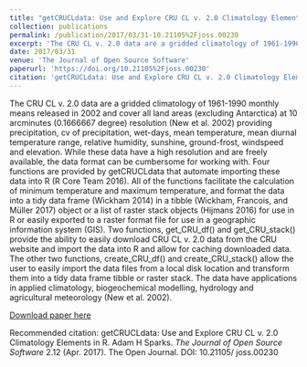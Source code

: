 ```yaml
---
title: "getCRUCLdata: Use and Explore CRU CL v. 2.0 Climatology Elements in R"
collection: publications
permalink: /publication/2017/03/31-10.21105%2Fjoss.00230
excerpt: 'The CRU CL v. 2.0 data are a gridded climatology of 1961-1990 monthly means released in 2002 and cover all land areas (excluding Antarctica) at 10 arcminutes (0.1666667 degree) resolution (New et al. 2002) providing precipitation, cv of precipitation, wet-days, mean temperature, mean diurnal temperature range, relative humidity, sunshine, ground-frost, windspeed and elevation. While these data have a high resolution and are freely available, the data format can be cumbersome for working with. Four functions are provided by getCRUCLdata that automate importing these data into R (R Core Team 2016). All of the functions facilitate the calculation of minimum temperature and maximum temperature, and format the data into a tidy data frame (Wickham 2014) in a tibble (Wickham, Francois, and Müller 2017) object or a list of raster stack objects (Hijmans 2016) for use in R or easily exported to a raster format file for use in a geographic information system (GIS). Two functions, get_CRU_df() and get_CRU_stack() provide the ability to easily download CRU CL v. 2.0 data from the CRU website and import the data into R and allow for caching downloaded data. The other two functions, create_CRU_df() and create_CRU_stack() allow the user to easily import the data files from a local disk location and transform them into a tidy data frame tibble or raster stack. The data have applications in applied climatology, biogeochemical modelling, hydrology and agricultural meteorology (New et al. 2002).'
date: 2017/03/31
venue: 'The Journal of Open Source Software'
paperurl: 'https://doi.org/10.21105%2Fjoss.00230'
citation: 'getCRUCLdata: Use and Explore CRU CL v. 2.0 Climatology Elements in R. Adam H Sparks. <i>The Journal of Open Source Software</i> 2.12 (Apr. 2017). The Open Journal. DOI: 10.21105/ joss.00230'
---
```

The CRU CL v. 2.0 data are a gridded climatology of 1961-1990 monthly means released in 2002 and cover all land areas (excluding Antarctica) at 10 arcminutes (0.1666667 degree) resolution (New et al. 2002) providing precipitation, cv of precipitation, wet-days, mean temperature, mean diurnal temperature range, relative humidity, sunshine, ground-frost, windspeed and elevation. While these data have a high resolution and are freely available, the data format can be cumbersome for working with. Four functions are provided by getCRUCLdata that automate importing these data into R (R Core Team 2016). All of the functions facilitate the calculation of minimum temperature and maximum temperature, and format the data into a tidy data frame (Wickham 2014) in a tibble (Wickham, Francois, and Müller 2017) object or a list of raster stack objects (Hijmans 2016) for use in R or easily exported to a raster format file for use in a geographic information system (GIS). Two functions, get_CRU_df() and get_CRU_stack() provide the ability to easily download CRU CL v. 2.0 data from the CRU website and import the data into R and allow for caching downloaded data. The other two functions, create_CRU_df() and create_CRU_stack() allow the user to easily import the data files from a local disk location and transform them into a tidy data frame tibble or raster stack. The data have applications in applied climatology, biogeochemical modelling, hydrology and agricultural meteorology (New et al. 2002).

[Download paper here](https://doi.org/10.21105%2Fjoss.00230)

Recommended citation: getCRUCLdata: Use and Explore CRU CL v. 2.0 Climatology Elements in R. Adam H Sparks. <i>The Journal of Open Source Software</i> 2.12 (Apr. 2017). The Open Journal. DOI: 10.21105/ joss.00230